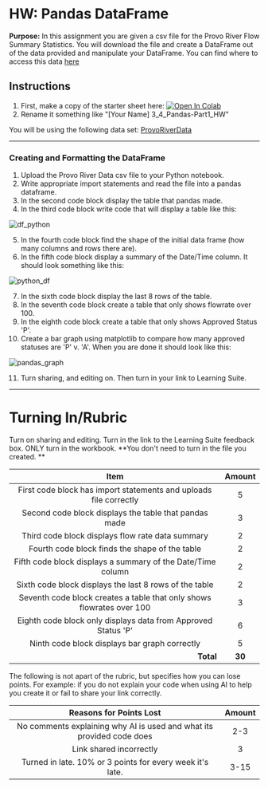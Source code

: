 #  HW: Pandas DataFrame

**Purpose:** In this assignment you are given a csv file for the Provo River Flow Summary Statistics. You will download the file and create a DataFrame out of the data provided and manipulate your DataFrame. 
You can find where to access this data [here](https://waterdata.usgs.gov/nwis/uv?site_no=10163000)

## Instructions

1. First, make a copy of the starter sheet here: <a href="https://colab.research.google.com/github/byu-cce270/content/blob/main/docs/unit3/03_pandas_part1/hw_startersheet_pandas_part1.ipynb" target="_blank"><img src="https://colab.research.google.com/assets/colab-badge.svg" alt="Open In Colab"/></a>
2. Rename it something like "[Your Name] 3_4_Pandas-Part1_HW"

You will be using the following data set:
[ProvoRiverData](https://github.com/user-attachments/files/17669682/ProvoRiverData.csv)

---

### Creating and Formatting the DataFrame

1. Upload the Provo River Data csv file to your Python notebook.
2. Write appropriate import statements and read the file into a pandas dataframe.
3. In the second code block display the table that pandas made.
4. In the third code block write code that will display a table like this:
   
![df_python](https://github.com/user-attachments/assets/f6726e28-0559-4b73-8d13-6883bf984877)

5. In the fourth code block find the shape of the initial data frame (how many columns and rows there are).
6. In the fifth code block display a summary of the Date/Time column. It should look something like this:
   
![python_df](https://github.com/user-attachments/assets/b494e31f-8f49-4a10-8fbf-c6ea8bafe1cc)

7. In the sixth code block display the last 8 rows of the table.
8. In the seventh code block create a table that only shows flowrate over 100.
9. In the eighth code block create a table that only shows Approved Status 'P'.
10. Create a bar graph using matplotlib to compare how many approved statuses are 'P' v. 'A'. When you are done it should look like this:

![pandas_graph](https://github.com/user-attachments/assets/3e9ed32e-626f-4156-acc7-026143845f95)

    
11. Turn sharing, and editing on. Then turn in your link to Learning Suite.

---

# Turning In/Rubric

Turn on sharing and editing. Turn in the link to the Learning Suite feedback box. ONLY turn in the workbook. **You don't need to turn in the file you created. 
**

|                      **Item**                       | **Amount** |
|:---------------------------------------------------:|:----------:|
|        First code block has import statements and uploads file correctly        |     5      |
|        Second code block displays the table that pandas made        |     3     |
|            Third code block displays flow rate data summary            |     2      |
|  Fourth code block finds the shape of the table  |     2      |
|  Fifth code block displays a summary of the Date/Time column  |     2     |
|  Sixth code block displays the last 8 rows of the table  |     2     |
|  Seventh code block creates a table that only shows flowrates over 100  |     3      |
|  Eighth code block only displays data from Approved Status 'P'  |     6      |
|  Ninth code block displays bar graph correctly  |     5      |
|   <div style="text-align: right">**Total**</div>    |   **30**   |

The following is not apart of the rubric, but specifies how you can lose points. For example: if you do not explain your code when using AI to help you create it or fail to share your link correctly.

|                      **Reasons for Points Lost**                      | **Amount** |  
|:---------------------------------------------------------------------:|:----------:|
| No comments explaining why AI is used and what its provided code does |    2-3     |
|                        Link shared incorrectly                        |     3      |
|       Turned in late. 10% or 3 points for every week it's late.       |    3-15    |

